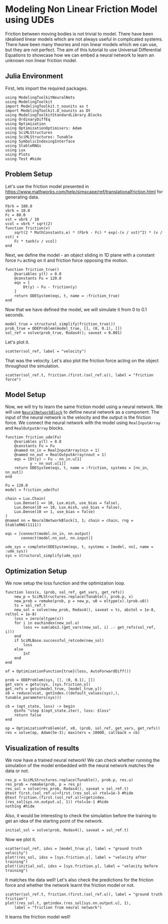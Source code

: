 # Modeling Non Linear Friction Model using UDEs

Friction between moving bodies is not trivial to model. There have been idealised linear models which are not always useful in complicated systems. There have been many theories and non linear models which we can use, but they are not perfect. The aim of this tutorial to use Universal Differential Equations to showcase how we can embed a neural network to learn an unknown non linear friction model.

## Julia Environment

First, lets import the required packages.

```@example friction
using ModelingToolkitNeuralNets
using ModelingToolkit
import ModelingToolkit.t_nounits as t
import ModelingToolkit.D_nounits as Dt
using ModelingToolkitStandardLibrary.Blocks
using OrdinaryDiffEq
using Optimization
using OptimizationOptimisers: Adam
using SciMLStructures
using SciMLStructures: Tunable
using SymbolicIndexingInterface
using StableRNGs
using Lux
using Plots
using Test #hide
```

## Problem Setup

Let's use the friction model presented in https://www.mathworks.com/help/simscape/ref/translationalfriction.html for generating data.

```@example friction
Fbrk = 100.0
vbrk = 10.0
Fc = 80.0
vst = vbrk / 10
vcol = vbrk * sqrt(2)
function friction(v)
    sqrt(2 * MathConstants.e) * (Fbrk - Fc) * exp(-(v / vst)^2) * (v / vst) +
    Fc * tanh(v / vcol)
end
```

Next, we define the model - an object sliding in 1D plane with a constant force `Fu` acting on it and friction force opposing the motion.

```@example friction
function friction_true()
    @variables y(t) = 0.0
    @constants Fu = 120.0
    eqs = [
        Dt(y) ~ Fu - friction(y)
    ]
    return ODESystem(eqs, t, name = :friction_true)
end
```

Now that we have defined the model, we will simulate it from 0 to 0.1 seconds.

```@example friction
model_true = structural_simplify(friction_true())
prob_true = ODEProblem(model_true, [], (0, 0.1), [])
sol_ref = solve(prob_true, Rodas4(); saveat = 0.001)
```

Let's plot it.

```@example friction
scatter(sol_ref, label = "velocity")
```

That was the velocity. Let's also plot the friction force acting on the object throughout the simulation.

```@example friction
scatter(sol_ref.t, friction.(first.(sol_ref.u)), label = "friction force")
```

## Model Setup

Now, we will try to learn the same friction model using a neural network. We will use [`NeuralNetworkBlock`](@ref) to define neural network as a component. The input of the neural network is the velocity and the output is the friction force. We connect the neural network with the model using `RealInputArray` and `RealOutputArray` blocks.

```@example friction
function friction_ude(Fu)
    @variables y(t) = 0.0
    @constants Fu = Fu
    @named nn_in = RealInputArray(nin = 1)
    @named nn_out = RealOutputArray(nout = 1)
    eqs = [Dt(y) ~ Fu - nn_in.u[1]
           y ~ nn_out.u[1]]
    return ODESystem(eqs, t, name = :friction, systems = [nn_in, nn_out])
end

Fu = 120.0
model = friction_ude(Fu)

chain = Lux.Chain(
    Lux.Dense(1 => 10, Lux.mish, use_bias = false),
    Lux.Dense(10 => 10, Lux.mish, use_bias = false),
    Lux.Dense(10 => 1, use_bias = false)
)
@named nn = NeuralNetworkBlock(1, 1; chain = chain, rng = StableRNG(1111))

eqs = [connect(model.nn_in, nn.output)
       connect(model.nn_out, nn.input)]

ude_sys = complete(ODESystem(eqs, t, systems = [model, nn], name = :ude_sys))
sys = structural_simplify(ude_sys)
```

## Optimization Setup

We now setup the loss function and the optimization loop.

```@example friction
function loss(x, (prob, sol_ref, get_vars, get_refs))
    new_p = SciMLStructures.replace(Tunable(), prob.p, x)
    new_prob = remake(prob, p = new_p, u0 = eltype(x).(prob.u0))
    ts = sol_ref.t
    new_sol = solve(new_prob, Rodas4(), saveat = ts, abstol = 1e-8, reltol = 1e-8)
    loss = zero(eltype(x))
    for i in eachindex(new_sol.u)
        loss += sum(abs2.(get_vars(new_sol, i) .- get_refs(sol_ref, i)))
    end
    if SciMLBase.successful_retcode(new_sol)
        loss
    else
        Inf
    end
end

of = OptimizationFunction{true}(loss, AutoForwardDiff())

prob = ODEProblem(sys, [], (0, 0.1), [])
get_vars = getu(sys, [sys.friction.y])
get_refs = getu(model_true, [model_true.y])
x0 = reduce(vcat, getindex.((default_values(sys),), tunable_parameters(sys)))

cb = (opt_state, loss) -> begin
    @info "step $(opt_state.iter), loss: $loss"
    return false
end

op = OptimizationProblem(of, x0, (prob, sol_ref, get_vars, get_refs))
res = solve(op, Adam(5e-3); maxiters = 10000, callback = cb)
```

## Visualization of results

We now have a trained neural network! We can check whether running the simulation of the model embedded with the neural network matches the data or not.

```@example friction
res_p = SciMLStructures.replace(Tunable(), prob.p, res.u)
res_prob = remake(prob, p = res_p)
res_sol = solve(res_prob, Rodas4(), saveat = sol_ref.t)
@test first.(sol_ref.u)≈first.(res_sol.u) rtol=1e-3 #hide
@test friction.(first.(sol_ref.u))≈(getindex.(res_sol[sys.nn.output.u], 1)) rtol=1e-1 #hide
nothing #hide
```

Also, it would be interesting to check the simulation before the training to get an idea of the starting point of the network.

```@example friction
initial_sol = solve(prob, Rodas4(), saveat = sol_ref.t)
```

Now we plot it.

```@example friction
scatter(sol_ref, idxs = [model_true.y], label = "ground truth velocity")
plot!(res_sol, idxs = [sys.friction.y], label = "velocity after training")
plot!(initial_sol, idxs = [sys.friction.y], label = "velocity before training")
```

It matches the data well! Let's also check the predictions for the friction force and whether the network learnt the friction model or not.

```@example friction
scatter(sol_ref.t, friction.(first.(sol_ref.u)), label = "ground truth friction")
plot!(res_sol.t, getindex.(res_sol[sys.nn.output.u], 1),
    label = "friction from neural network")
```

It learns the friction model well!
